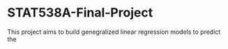 # STAT538A-Final-Project

This project aims to build genegralized linear regression models to predict the 
